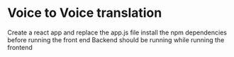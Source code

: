 # Voice to Voice translation
Create a react app and replace the app.js file
install the npm dependencies before running the front end
Backend should be running while running the frontend
